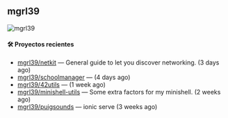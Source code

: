 ## mgrl39 
<p align="left"> <img src="https://komarev.com/ghpvc/?username=mgrbl&label=Profile%20views&color=0e75b6&style=flat" alt="mgrl39" /> </p>












#### 🛠 Proyectos recientes

- [mgrl39/netkit](https://github.com/mgrl39/netkit) — General guide to let you discover networking. (3 days ago)
- [mgrl39/schoolmanager](https://github.com/mgrl39/schoolmanager) —  (4 days ago)
- [mgrl39/42utils](https://github.com/mgrl39/42utils) —  (1 week ago)
- [mgrl39/minishell-utils](https://github.com/mgrl39/minishell-utils) — Some extra factors for my minishell.  (2 weeks ago)
- [mgrl39/puigsounds](https://github.com/mgrl39/puigsounds) — ionic serve (3 weeks ago)




